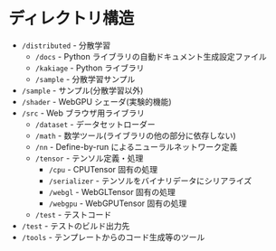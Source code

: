 # ディレクトリ構造

- `/distributed` - 分散学習
  - `/docs` - Python ライブラリの自動ドキュメント生成設定ファイル
  - `/kakiage` - Python ライブラリ
  - `/sample` - 分散学習サンプル
- `/sample` - サンプル(分散学習以外)
- `/shader` - WebGPU シェーダ(実験的機能)
- `/src` - Web ブラウザ用ライブラリ
  - `/dataset` - データセットローダー
  - `/math` - 数学ツール(ライブラリの他の部分に依存しない)
  - `/nn` - Define-by-run によるニューラルネットワーク定義
  - `/tensor` - テンソル定義・処理
    - `/cpu` - CPUTensor 固有の処理
    - `/serializer` - テンソルをバイナリデータにシリアライズ
    - `/webgl` - WebGLTensor 固有の処理
    - `/webgpu` - WebGPUTensor 固有の処理
  - `/test` - テストコード
- `/test` - テストのビルド出力先
- `/tools` - テンプレートからのコード生成等のツール
